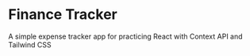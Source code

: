 # Finance Tracker
A simple expense tracker app for practicing React with Context API and Tailwind CSS

